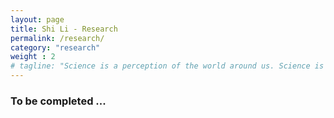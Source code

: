 ```yaml
---
layout: page
title: Shi Li - Research
permalink: /research/
category: "research"
weight : 2
# tagline: "Science is a perception of the world around us. Science is a place where what you find in nature pleases you. - Subrahmanyan Chandrasekhar"
---
```

### To be completed ...
